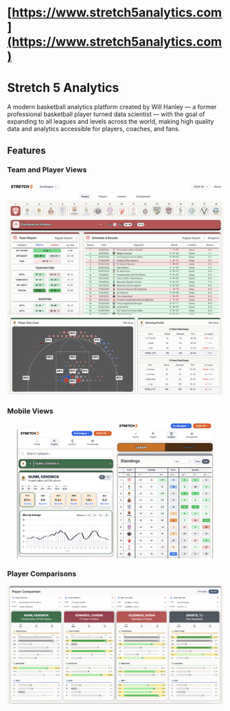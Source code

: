 # [https://www.stretch5analytics.com](https://www.stretch5analytics.com)

# Stretch 5 Analytics

A modern basketball analytics platform created by Will Hanley — a former professional basketball player turned data scientist — with the goal of expanding to all leagues and levels across the world, making high quality data and analytics accessible for players, coaches, and fans.

## Features

### Team and Player Views
![Teams Wide View](./public/TeamsWide.png)
![Player Shot Chart Wide](./public/PlayersWide.png)

### Mobile Views
<p align="center">
  <img src="./public/PlayerMobile.png" width="45%" alt="Player Mobile View">
  <img src="./public/LeagueMobile.png" width="45%" alt="League Mobile View">
</p>

### Player Comparisons
![Comparison Wide View](./public/ComparisonWide.png)